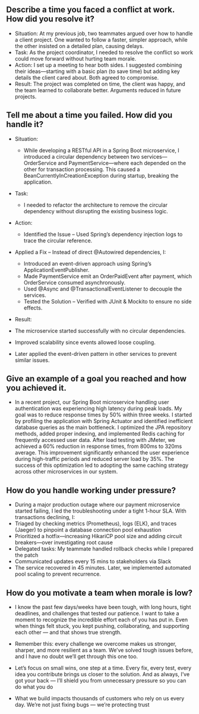 ## Describe a time you faced a conflict at work. How did you resolve it?

- Situation: At my previous job, two teammates argued over how to handle a client project. One wanted to follow a
  faster, simpler approach, while the other insisted on a detailed plan, causing delays.
- Task: As the project coordinator, I needed to resolve the conflict so work could move forward without hurting team
  morale.
- Action: I set up a meeting to hear both sides. I suggested combining their ideas—starting with a basic plan (to save
  time) but adding key details the client cared about. Both agreed to compromise.
- Result: The project was completed on time, the client was happy, and the team learned to collaborate better. Arguments
  reduced in future projects.

## Tell me about a time you failed. How did you handle it?

- Situation:
    - While developing a RESTful API in a Spring Boot microservice, I introduced a circular dependency between two
      services—OrderService and PaymentService—where each depended on the other for transaction processing. This caused
      a BeanCurrentlyInCreationException during startup, breaking the application.
- Task:
    - I needed to refactor the architecture to remove the circular dependency without disrupting the existing business
      logic.

- Action:
    - Identified the Issue – Used Spring’s dependency injection logs to trace the circular reference.

- Applied a Fix – Instead of direct @Autowired dependencies, I:
    - Introduced an event-driven approach using Spring’s ApplicationEventPublisher.
    - Made PaymentService emit an OrderPaidEvent after payment, which OrderService consumed asynchronously.
    - Used @Async and @TransactionalEventListener to decouple the services.
    - Tested the Solution – Verified with JUnit & Mockito to ensure no side effects.
- Result:
- The microservice started successfully with no circular dependencies.
- Improved scalability since events allowed loose coupling.
- Later applied the event-driven pattern in other services to prevent similar issues.

## Give an example of a goal you reached and how you achieved it.

- In a recent project, our Spring Boot microservice handling user authentication was experiencing high latency during
  peak loads. My goal was to reduce response times by 50% within three weeks. I started by profiling the application
  with Spring Actuator and identified inefficient database queries as the main bottleneck. I optimized the JPA
  repository methods, added proper indexing, and implemented Redis caching for frequently accessed user data. After load
  testing with JMeter, we achieved a 60% reduction in response times, from 800ms to 320ms average. This improvement
  significantly enhanced the user experience during high-traffic periods and reduced server load by 35%. The success of
  this optimization led to adopting the same caching strategy across other microservices in our system.

## How do you handle working under pressure?

- During a major production outage where our payment microservice started failing, I led the troubleshooting under a
  tight 1-hour SLA. With transactions declining, I:
- Triaged by checking metrics (Prometheus), logs (ELK), and traces (Jaeger) to pinpoint a database connection pool
  exhaustion
- Prioritized a hotfix—increasing HikariCP pool size and adding circuit breakers—over investigating root cause
- Delegated tasks: My teammate handled rollback checks while I prepared the patch
- Communicated updates every 15 mins to stakeholders via Slack
- The service recovered in 45 minutes. Later, we implemented automated pool scaling to prevent recurrence.

## How do you motivate a team when morale is low?

- I know the past few days/weeks have been tough, with long hours, tight deadlines, and challenges that tested our
  patience. I want to take a moment to recognize the incredible effort each of you has put in. Even when things felt
  stuck, you kept pushing, collaborating, and supporting each other — and that shows true strength.

- Remember this: every challenge we overcome makes us stronger, sharper, and more resilient as a team. We’ve solved
  tough issues before, and I have no doubt we’ll get through this one too.

- Let’s focus on small wins, one step at a time. Every fix, every test, every idea you contribute brings us closer to
  the solution. And as always, I’ve got your back — I’ll shield you from unnecessary pressure so you can do what you do
  
- What we build impacts thousands of customers who rely on us every day. We’re not just fixing bugs — we’re protecting trust